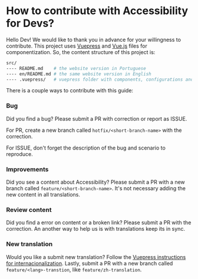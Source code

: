 # How to contribute with Accessibility for Devs?

Hello Dev! We would like to thank you in advance for your willingness to contribute. This project uses [Vuepress](vuepress.vuejs.org) and [Vue.js](vuejs.org) files for componentization. So, the content structure of this project is:

```sh
src/
---- README.md    # the website version in Portuguese
---- en/README.md # the same website version in English
---- .vuepress/   # vuepress folder with components, configurations and so on
```

There is a couple ways to contribute with this guide:

### Bug

Did you find a bug? Please submit a PR with correction or report as ISSUE.

For PR, create a new branch called `hotfix/<short-branch-name>` with the correction.

For ISSUE, don't forget the description of the bug and scenario to reproduce.

### Improvements

Did you see a content about Accessibility? Please submit a PR with a new branch called `feature/<short-branch-name>`. It's not necessary adding the new content in all translations.

### Review content

Did you find a error on content or a broken link? Please submit a PR with the correction. An another way to help us is with translations keep its in sync.

### New translation

Would you like a submit new translation? Follow the [Vuepress instructions for internacionalization](https://vuepress.vuejs.org/guide/i18n.html). Lastly, submit a PR with a new branch called `feature/<lang>-transtion`, like `feature/zh-translation`.
